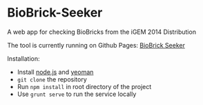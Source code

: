 BioBrick-Seeker
================

A web app for checking BioBricks from the iGEM 2014 Distribution

The tool is currently running on Github Pages:
[BioBrick Seeker](http://igem-qsf.github.io/BioBrick-Seeker/dist/)

Installation:
* Install [node.js](http://nodejs.org/) and [yeoman](http://yeoman.io/)
* `git clone` the repository
* Run `npm install` in root directory of the project
* Use `grunt serve` to run the service locally
